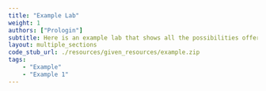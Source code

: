 ```yaml
---
title: "Example Lab"
weight: 1
authors: ["Prologin"]
subtitle: Here is an example lab that shows all the possibilities offered by the theme.
layout: multiple_sections
code_stub_url: ./resources/given_resources/example.zip
tags: 
    - "Example"
    - "Example 1"
---
```

